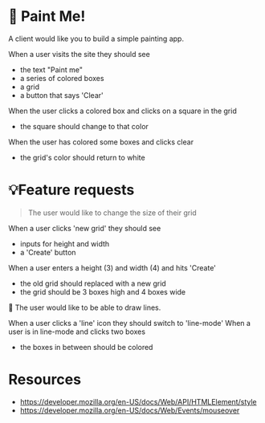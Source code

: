 # 🎨 Paint Me! 

A client would like you to build a simple painting app.

When a user visits the site they should see
  - the text "Paint me"
  - a series of colored boxes
  - a grid
  - a button that says 'Clear'

When the user clicks a colored box and clicks on a square in the grid
  - the square should change to that color

When the user has colored some boxes and clicks clear
  - the grid's color should return to white

# 💡Feature requests

> The user would like to change the size of their grid

When a user clicks 'new grid' they should see
  - inputs for height and width
  - a 'Create' button

When a user enters a height (3) and width (4) and hits 'Create'
  - the old grid should replaced with a new grid
  - the grid should be 3 boxes high and 4 boxes wide

🚀 The user would like to be able to draw lines.

When a user clicks a 'line' icon they should switch to 'line-mode'
When a user is in line-mode and clicks two boxes
  - the boxes in between should be colored

# Resources
- https://developer.mozilla.org/en-US/docs/Web/API/HTMLElement/style
- https://developer.mozilla.org/en-US/docs/Web/Events/mouseover
